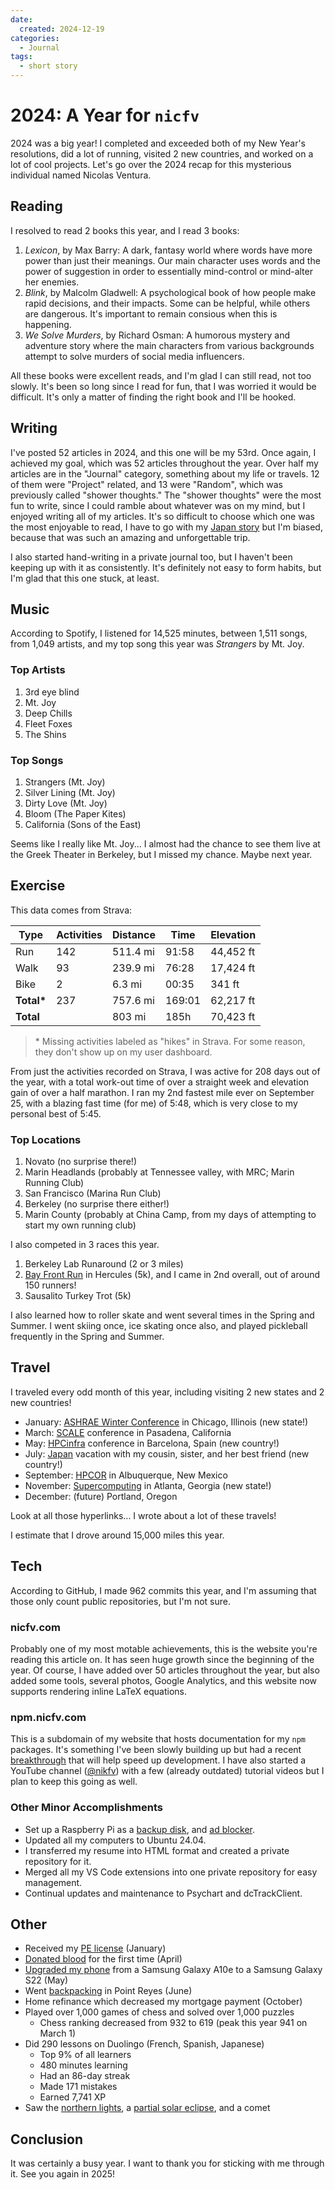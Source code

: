 ```yaml
---
date:
  created: 2024-12-19
categories:
  - Journal
tags:
  - short story
---
```

# 2024: A Year for `nicfv`

2024 was a big year! I completed and exceeded both of my New Year's resolutions, did a lot of running, visited 2 new countries, and worked on a lot of cool projects. Let's go over the 2024 recap for this mysterious individual named Nicolas Ventura.

<!-- more -->

## Reading

I resolved to read 2 books this year, and I read 3 books:

1. *Lexicon*, by Max Barry: A dark, fantasy world where words have more power than just their meanings. Our main character uses words and the power of suggestion in order to essentially mind-control or mind-alter her enemies.
1. *Blink*, by Malcolm Gladwell: A psychological book of how people make rapid decisions, and their impacts. Some can be helpful, while others are dangerous. It's important to remain consious when this is happening.
1. *We Solve Murders*, by Richard Osman: A humorous mystery and adventure story where the main characters from various backgrounds attempt to solve murders of social media influencers.

All these books were excellent reads, and I'm glad I can still read, not too slowly. It's been so long since I read for fun, that I was worried it would be difficult. It's only a matter of finding the right book and I'll be hooked.

## Writing

I've posted 52 articles in 2024, and this one will be my 53rd. Once again, I achieved my goal, which was 52 articles throughout the year. Over half my articles are in the "Journal" category, something about my life or travels. 12 of them were "Project" related, and 13 were "Random", which was previously called "shower thoughts." The "shower thoughts" were the most fun to write, since I could ramble about whatever was on my mind, but I enjoyed writing all of my articles. It's so difficult to choose which one was the most enjoyable to read, I have to go with my [Japan story](./2024-07-01-japan.md) but I'm biased, because that was such an amazing and unforgettable trip.

I also started hand-writing in a private journal too, but I haven't been keeping up with it as consistently. It's definitely not easy to form habits, but I'm glad that this one stuck, at least.

## Music

According to Spotify, I listened for 14,525 minutes, between 1,511 songs, from 1,049 artists, and my top song this year was *Strangers* by Mt. Joy.

### Top Artists

1. 3rd eye blind
1. Mt. Joy
1. Deep Chills
1. Fleet Foxes
1. The Shins

### Top Songs

1. Strangers (Mt. Joy)
1. Silver Lining (Mt. Joy)
1. Dirty Love (Mt. Joy)
1. Bloom (The Paper Kites)
1. California (Sons of the East)

Seems like I really like Mt. Joy... I almost had the chance to see them live at the Greek Theater in Berkeley, but I missed my chance. Maybe next year.

## Exercise

This data comes from Strava:

| Type | Activities | Distance | Time | Elevation |
| ---- | ---------- | -------- | ---- | --------- |
| Run | 142 | 511.4 mi | 91:58 | 44,452 ft |
| Walk | 93 | 239.9 mi | 76:28 | 17,424 ft |
| Bike | 2 | 6.3 mi | 00:35 | 341 ft |
| **Total\*** | 237 | 757.6 mi | 169:01 | 62,217 ft |
| **Total** | | 803 mi | 185h | 70,423 ft |

> \* Missing activities labeled as "hikes" in Strava. For some reason, they don't show up on my user dashboard.

From just the activities recorded on Strava, I was active for 208 days out of the year, with a total work-out time of over a straight week and elevation gain of over a half marathon. I ran my 2nd fastest mile ever on September 25, with a blazing fast time (for me) of 5:48, which is very close to my personal best of 5:45.

### Top Locations

1. Novato (no surprise there!)
1. Marin Headlands (probably at Tennessee valley, with MRC; Marin Running Club)
1. San Francisco (Marina Run Club)
1. Berkeley (no surprise there either!)
1. Marin County (probably at China Camp, from my days of attempting to start my own running club)

I also competed in 3 races this year.

1. Berkeley Lab Runaround (2 or 3 miles)
1. [Bay Front Run](./2024-10-06-bay-front-run.md) in Hercules (5k), and I came in 2nd overall, out of around 150 runners!
1. Sausalito Turkey Trot (5k)

I also learned how to roller skate and went several times in the Spring and Summer. I went skiing once, ice skating once also, and played pickleball frequently in the Spring and Summer.

## Travel

I traveled every odd month of this year, including visiting 2 new states and 2 new countries!

- January: [ASHRAE Winter Conference](./2024-01-20-ashrae-chicago.md) in Chicago, Illinois (new state!)
- March: [SCALE](./2024-03-13-scale.md) conference in Pasadena, California
- May: [HPCinfra](./2024-05-19-spain.md) conference in Barcelona, Spain (new country!)
- July: [Japan](./2024-07-01-japan.md) vacation with my cousin, sister, and her best friend (new country!)
- September: [HPCOR](./2024-09-09-hpcor-albuquerque.md) in Albuquerque, New Mexico
- November: [Supercomputing](./2024-11-17-sc24.md) in Atlanta, Georgia (new state!)
- December: (future) Portland, Oregon

Look at all those hyperlinks... I wrote about a lot of these travels!

I estimate that I drove around 15,000 miles this year.

## Tech

According to GitHub, I made 962 commits this year, and I'm assuming that those only count public repositories, but I'm not sure.

### nicfv.com

Probably one of my most motable achievements, this is the website you're reading this article on. It has seen huge growth since the beginning of the year. Of course, I have added over 50 articles throughout the year, but also added some tools, several photos, Google Analytics, and this website now supports rendering inline LaTeX equations.

### npm.nicfv.com

This is a subdomain of my website that hosts documentation for my `npm` packages. It's something I've been slowly building up but had a recent [breakthrough](./2024-12-07-npm-monorepo.md) that will help speed up development. I have also started a YouTube channel ([@nikfv](https://www.youtube.com/@nikfv)) with a few (already outdated) tutorial videos but I plan to keep this going as well.

### Other Minor Accomplishments

- Set up a Raspberry Pi as a [backup disk](./2024-02-11-backup.md), and [ad blocker](./2024-04-28-gatekeep.md).
- Updated all my computers to Ubuntu 24.04.
- I transferred my resume into HTML format and created a private repository for it.
- Merged all my VS Code extensions into one private repository for easy management.
- Continual updates and maintenance to Psychart and dcTrackClient.

## Other

- Received my [PE license](./2024-08-28-pe.md) (January)
- [Donated blood](./2024-04-10-blood.md) for the first time (April)
- [Upgraded my phone](./2024-05-11-new-phone.md) from a Samsung Galaxy A10e to a Samsung Galaxy S22 (May)
- Went [backpacking](./2024-06-23-backpacking.md) in Point Reyes (June)
- Home refinance which decreased my mortgage payment (October)
- Played over 1,000 games of chess and solved over 1,000 puzzles
    - Chess ranking decreased from 932 to 619 (peak this year 941 on March 1)
- Did 290 lessons on Duolingo (French, Spanish, Japanese)
    - Top 9% of all learners
    - 480 minutes learning
    - Had an 86-day streak
    - Made 171 mistakes
    - Earned 7,741 XP
- Saw the [northern lights](./2024-06-16-astronomy.md#aurora-borealis), a [partial solar eclipse](./2024-06-16-astronomy.md#solar-eclipse), and a comet

## Conclusion

It was certainly a busy year. I want to thank you for sticking with me through it. See you again in 2025!
